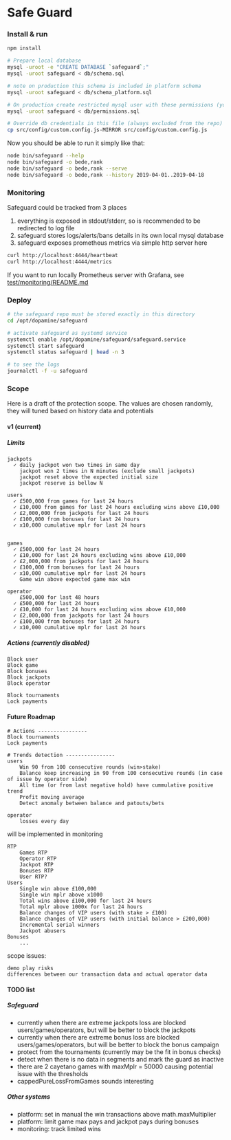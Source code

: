 # Safe Guard

### Install & run

```bash
npm install

# Prepare local database
mysql -uroot -e "CREATE DATABASE `safeguard`;"
mysql -uroot safeguard < db/schema.sql

# note on production this schema is included in platform schema
mysql -uroot safeguard < db/schema_platform.sql

# On production create restricted mysql user with these permissions (you must set the password inside):
mysql -uroot safeguard < db/permissions.sql

# Override db credentials in this file (always excluded from the repo)
cp src/config/custom.config.js-MIRROR src/config/custom.config.js
```

Now you should be able to run it simply like that:
```bash
node bin/safeguard --help
node bin/safeguard -o bede,rank
node bin/safeguard -o bede,rank --serve
node bin/safeguard -o bede,rank --history 2019-04-01..2019-04-18

```


### Monitoring
Safeguard could be tracked from 3 places
1) everything is exposed in stdout/stderr, so is recommended to be redirected to log file
2) safeguard stores logs/alerts/bans details in its own local mysql database
3) safeguard exposes prometheus metrics via simple http server here
```bash
curl http://localhost:4444/heartbeat
curl http://localhost:4444/metrics
```
If you want to run locally Prometheus server with Grafana, see [test/monitoring/README.md](test/monitoring/README.md) 


### Deploy
```bash
# the safeguard repo must be stored exactly in this directory
cd /opt/dopamine/safeguard

# activate safeguard as systemd service
systemctl enable /opt/dopamine/safeguard/safeguard.service
systemctl start safeguard
systemctl status safeguard | head -n 3

# to see the logs
journalctl -f -u safeguard
```

### Scope
Here is a draft of the protection scope. The values are chosen randomly, they will tuned based on history data and potentials

#### v1 (current)
##### Limits
```
jackpots
  ✓ daily jackpot won two times in same day
    jackpot won 2 times in N minutes (exclude small jackpots)
    jackpot reset above the expected initial size
    jackpot reserve is bellow N

users
  ✓ £500,000 from games for last 24 hours
  ✓ £10,000 from games for last 24 hours excluding wins above £10,000
  ✓ £2,000,000 from jackpots for last 24 hours
  ✓ £100,000 from bonuses for last 24 hours
  ✓ x10,000 cumulative mplr for last 24 hours


games
  ✓ £500,000 for last 24 hours
  ✓ £10,000 for last 24 hours excluding wins above £10,000
  ✓ £2,000,000 from jackpots for last 24 hours
  ✓ £100,000 from bonuses for last 24 hours
  ✓ x10,000 cumulative mplr for last 24 hours
    Game win above expected game max win

operator
    £500,000 for last 48 hours
  ✓ £500,000 for last 24 hours
  ✓ £10,000 for last 24 hours excluding wins above £10,000
  ✓ £2,000,000 from jackpots for last 24 hours
  ✓ £100,000 from bonuses for last 24 hours
  ✓ x10,000 cumulative mplr for last 24 hours

```
#####  Actions (currently disabled)
```
Block user
Block game
Block bonuses
Block jackpots
Block operator

Block tournaments
Lock payments
```

#### Future Roadmap


```
# Actions ----------------
Block tournaments
Lock payments

# Trends detection ----------------
users
    Win 90 from 100 consecutive rounds (win>stake)
    Balance keep increasing in 90 from 100 consecutive rounds (in case of issue by operator side)
    All time (or from last negative hold) have cummulative positive trend
    Profit moving average
    Detect anomaly between balance and patouts/bets

operator
    losses every day
```

will be implemented in monitoring
```
RTP
    Games RTP
    Operator RTP
    Jackpot RTP
    Bonuses RTP
    User RTP?
Users
    Single win above £100,000
    Single win mplr above x1000
    Total wins above £100,000 for last 24 hours
    Total mplr above 1000x for last 24 hours
    Balance changes of VIP users (with stake > £100)
    Balance changes of VIP users (with initial balance > £200,000)
    Incremental serial winners
    Jackpot abusers
Bonuses
    ...
```

scope issues:
```
demo play risks
differences between our transaction data and actual operator data
```

#### TODO list

##### Safeguard
- currently when there are extreme jackpots loss are blocked users/games/operators, but will be better to block the jackpots
- currently when there are extreme bonus loss are blocked users/games/operators, but will be better to block the bonus campaign
- protect from the tournaments (currently may be the fit in bonus checks)
- detect when there is no data in segments and mark the guard as inactive
- there are 2 cayetano games with maxMplr = 50000 causing potential issue with the thresholds
- cappedPureLossFromGames sounds interesting

##### Other systems
- platform: set in manual the win transactions above math.maxMultiplier
- platform: limit game max pays and jackpot pays during bonuses
- monitoring: track limited wins
